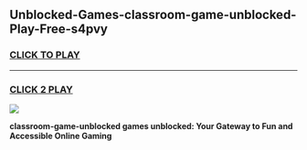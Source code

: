
## Unblocked-Games-classroom-game-unblocked-Play-Free-s4pvy
<h3>
<a href="https://premium76.site?title=classroom-game-unblocked&ref=20M">CLICK TO PLAY</a></h3>
<hr>

<h3>
<a href="https://premium76.site?title=classroom-game-unblocked&ref=20M">CLICK 2 PLAY</a>
  
</h3>

<a href="https://premium76.site?title=classroom-game-unblocked&ref=19M"><img src="https://clearcache.store/games.png"></a>


**classroom-game-unblocked games unblocked: Your Gateway to Fun and Accessible Online Gaming**
